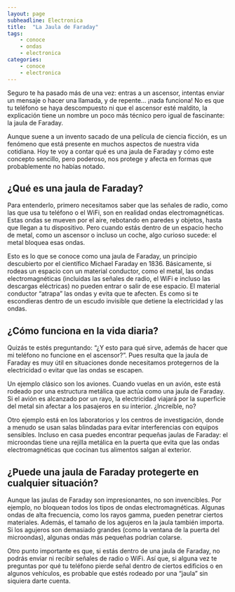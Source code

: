 ```yaml
---
layout: page
subheadline: Electronica
title:  "La Jaula de Faraday"
tags:
    - conoce
    - ondas
    - electronica
categories:
    - conoce
    - electronica
---
```


Seguro te ha pasado más de una vez: entras a un ascensor, intentas enviar un mensaje o hacer una llamada, y de repente… ¡nada funciona! No es que tu teléfono se haya descompuesto ni que el ascensor esté maldito, la explicación tiene un nombre un poco más técnico pero igual de fascinante: la jaula de Faraday.

Aunque suene a un invento sacado de una película de ciencia ficción, es un fenómeno que está presente en muchos aspectos de nuestra vida cotidiana. Hoy te voy a contar qué es una jaula de Faraday y cómo este concepto sencillo, pero poderoso, nos protege y afecta en formas que probablemente no habías notado.

## ¿Qué es una jaula de Faraday?

Para entenderlo, primero necesitamos saber que las señales de radio, como las que usa tu teléfono o el WiFi, son en realidad ondas electromagnéticas. Estas ondas se mueven por el aire, rebotando en paredes y objetos, hasta que llegan a tu dispositivo. Pero cuando estás dentro de un espacio hecho de metal, como un ascensor o incluso un coche, algo curioso sucede: el metal bloquea esas ondas.

Esto es lo que se conoce como una jaula de Faraday, un principio descubierto por el científico Michael Faraday en 1836. Básicamente, si rodeas un espacio con un material conductor, como el metal, las ondas electromagnéticas (incluidas las señales de radio, el WiFi e incluso las descargas eléctricas) no pueden entrar o salir de ese espacio. El material conductor “atrapa” las ondas y evita que te afecten. Es como si te escondieras dentro de un escudo invisible que detiene la electricidad y las ondas.

## ¿Cómo funciona en la vida diaria?

Quizás te estés preguntando: “¿Y esto para qué sirve, además de hacer que mi teléfono no funcione en el ascensor?”. Pues resulta que la jaula de Faraday es muy útil en situaciones donde necesitamos protegernos de la electricidad o evitar que las ondas se escapen.

Un ejemplo clásico son los aviones. Cuando vuelas en un avión, este está rodeado por una estructura metálica que actúa como una jaula de Faraday. Si el avión es alcanzado por un rayo, la electricidad viajará por la superficie del metal sin afectar a los pasajeros en su interior. ¿Increíble, no?

Otro ejemplo está en los laboratorios y los centros de investigación, donde a menudo se usan salas blindadas para evitar interferencias con equipos sensibles. Incluso en casa puedes encontrar pequeñas jaulas de Faraday: el microondas tiene una rejilla metálica en la puerta que evita que las ondas electromagnéticas que cocinan tus alimentos salgan al exterior.

## ¿Puede una jaula de Faraday protegerte en cualquier situación?

Aunque las jaulas de Faraday son impresionantes, no son invencibles. Por ejemplo, no bloquean todos los tipos de ondas electromagnéticas. Algunas ondas de alta frecuencia, como los rayos gamma, pueden penetrar ciertos materiales. Además, el tamaño de los agujeros en la jaula también importa. Si los agujeros son demasiado grandes (como la ventana de la puerta del microondas), algunas ondas más pequeñas podrían colarse.

Otro punto importante es que, si estás dentro de una jaula de Faraday, no podrás enviar ni recibir señales de radio o WiFi. Así que, si alguna vez te preguntas por qué tu teléfono pierde señal dentro de ciertos edificios o en algunos vehículos, es probable que estés rodeado por una “jaula” sin siquiera darte cuenta.

